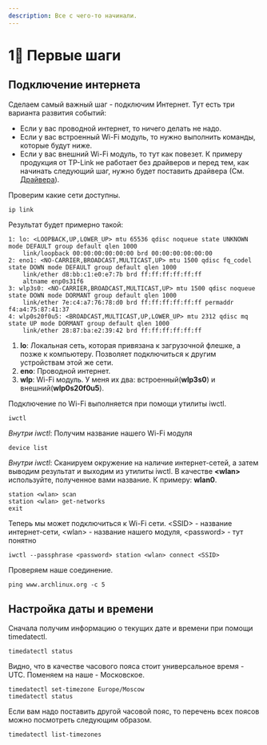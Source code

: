 ```yaml
---
description: Все с чего-то начинали.
---
```


# 1⃣ Первые шаги

## Подключение интернета

Сделаем самый важный шаг - подключим Интернет. Тут есть три варианта развития событий:

* Если у вас проводной интернет, то ничего делать не надо.
* Если у вас встроенный Wi-Fi модуль, то нужно выполнить команды, которые будут ниже.
* Если у вас внешний Wi-Fi модуль, то тут как повезет. К примеру продукция от TP-Link не работает без драйверов и перед тем, как начинать следующий шаг, нужно будет поставить драйвера (См. [Драйвера](../draivera.md)).

&#x20;Проверим какие сети доступны.

```shell
ip link
```

Результат будет примерно такой:

```shell
1: lo: <LOOPBACK,UP,LOWER_UP> mtu 65536 qdisc noqueue state UNKNOWN mode DEFAULT group default qlen 1000
    link/loopback 00:00:00:00:00:00 brd 00:00:00:00:00:00
2: eno1: <NO-CARRIER,BROADCAST,MULTICAST,UP> mtu 1500 qdisc fq_codel state DOWN mode DEFAULT group default qlen 1000
    link/ether d8:bb:c1:e0:e7:7b brd ff:ff:ff:ff:ff:ff
    altname enp0s31f6
3: wlp3s0: <NO-CARRIER,BROADCAST,MULTICAST,UP> mtu 1500 qdisc noqueue state DOWN mode DORMANT group default qlen 1000
    link/ether 7e:c4:a7:76:78:d0 brd ff:ff:ff:ff:ff:ff permaddr f4:a4:75:87:41:37
4: wlp0s20f0u5: <BROADCAST,MULTICAST,UP,LOWER_UP> mtu 2312 qdisc mq state UP mode DORMANT group default qlen 1000
    link/ether 28:87:ba:e2:39:42 brd ff:ff:ff:ff:ff:ff
```

1. **lo**: Локальная сеть, которая привязана к загрузочной флешке, а позже к компьютеру. Позволяет подключиться к другим устройствам этой же сети.
2. **eno**: Проводной интернет.
3. **wlp**: Wi-Fi модуль. У меня их два: встроенный(**wlp3s0**) и внешний(**wlp0s20f0u5**).&#x20;

Подключение по Wi-Fi выполняется при помощи утилиты iwctl.

```shell
iwctl

```

_Внутри iwctl_: Получим название нашего Wi-Fi модуля

```shell
device list
```

_Внутри iwctl_: Сканируем окружение на наличие интернет-сетей, а затем выводим результат и выходим из утилиты iwctl. В качестве **\<wlan>** используйте, полученное вами название. К примеру: **wlan0**.

```shell
station <wlan> scan
station <wlan> get-networks
exit
```

Теперь мы может подключиться к Wi-Fi сети. \<SSID> - название интернет-сети, \<wlan> - название нашего модуля, \<password> - тут понятно

```shell
iwctl --passphrase <password> station <wlan> connect <SSID>
```

Проверяем наше соединение.

```shell
ping www.archlinux.org -c 5
```

## Настройка даты и времени

Сначала получим информацию о текущих дате и времени при помощи timedatectl.

```shell
timedatectl status
```

Видно, что в качестве часового пояса стоит универсальное время - UTC. Поменяем на наше - Московское.

```shell
timedatectl set-timezone Europe/Moscow
timedatectl status
```

Если вам надо поставить другой часовой пояс, то перечень всех поясов можно посмотреть следующим образом.

```shell
timedatectl list-timezones
```
